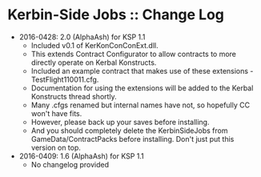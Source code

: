 # Kerbin-Side Jobs :: Change Log

* 2016-0428: 2.0 (AlphaAsh) for KSP 1.1
	+ Included v0.1 of KerKonConConExt.dll.
	+ This extends Contract Configurator to allow contracts to more directly operate on Kerbal Konstructs.
	+ Included an example contract that makes use of these extensions - TestFlight110011.cfg.
	+ Documentation for using the extensions will be added to the Kerbal Konstructs thread shortly.
	+ Many .cfgs renamed but internal names have not, so hopefully CC won't have fits.
	+ However, please back up your saves before installing.
	+ And you should completely delete the KerbinSideJobs from GameData/ContractPacks before installing. Don't just put this version on top.
* 2016-0409: 1.6 (AlphaAsh) for KSP 1.1
	+ No changelog provided
